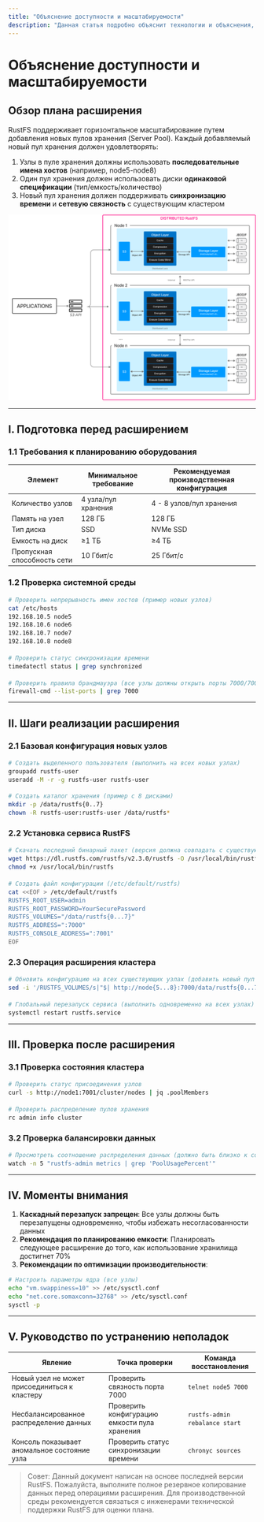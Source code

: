 ```yaml
---
title: "Объяснение доступности и масштабируемости"
description: "Данная статья подробно объяснит технологии и объяснения, связанные с расширением RustFS."
---
```


# Объяснение доступности и масштабируемости

## Обзор плана расширения

RustFS поддерживает горизонтальное масштабирование путем добавления новых пулов хранения (Server Pool). Каждый добавляемый новый пул хранения должен удовлетворять:

1. Узлы в пуле хранения должны использовать **последовательные имена хостов** (например, node5-node8)
2. Один пул хранения должен использовать диски **одинаковой спецификации** (тип/емкость/количество)
3. Новый пул хранения должен поддерживать **синхронизацию времени** и **сетевую связность** с существующим кластером

![Схема архитектуры RustFS](./images/s2-1.png)

---

## I. Подготовка перед расширением

### 1.1 Требования к планированию оборудования

| Элемент | Минимальное требование | Рекомендуемая производственная конфигурация |
|---------------|---------------------------|---------------------------|
| Количество узлов | 4 узла/пул хранения | 4 - 8 узлов/пул хранения |
| Память на узел | 128 ГБ | 128 ГБ |
| Тип диска | SSD | NVMe SSD |
| Емкость на диск | ≥1 ТБ | ≥4 ТБ |
| Пропускная способность сети | 10 Гбит/с | 25 Гбит/с |

### 1.2 Проверка системной среды

```bash
# Проверить непрерывность имен хостов (пример новых узлов)
cat /etc/hosts
192.168.10.5 node5
192.168.10.6 node6
192.168.10.7 node7
192.168.10.8 node8

# Проверить статус синхронизации времени
timedatectl status | grep synchronized

# Проверить правила брандмауэра (все узлы должны открыть порты 7000/7001)
firewall-cmd --list-ports | grep 7000
```

---

## II. Шаги реализации расширения

### 2.1 Базовая конфигурация новых узлов

```bash
# Создать выделенного пользователя (выполнить на всех новых узлах)
groupadd rustfs-user
useradd -M -r -g rustfs-user rustfs-user

# Создать каталог хранения (пример с 8 дисками)
mkdir -p /data/rustfs{0..7}
chown -R rustfs-user:rustfs-user /data/rustfs*
```

### 2.2 Установка сервиса RustFS

```bash
# Скачать последний бинарный пакет (версия должна совпадать с существующим кластером)
wget https://dl.rustfs.com/rustfs/v2.3.0/rustfs -O /usr/local/bin/rustfs
chmod +x /usr/local/bin/rustfs

# Создать файл конфигурации (/etc/default/rustfs)
cat <<EOF > /etc/default/rustfs
RUSTFS_ROOT_USER=admin
RUSTFS_ROOT_PASSWORD=YourSecurePassword
RUSTFS_VOLUMES="/data/rustfs{0...7}"
RUSTFS_ADDRESS=":7000"
RUSTFS_CONSOLE_ADDRESS=":7001"
EOF
```

### 2.3 Операция расширения кластера

```bash
# Обновить конфигурацию на всех существующих узлах (добавить новый пул хранения)
sed -i '/RUSTFS_VOLUMES/s|"$| http://node{5...8}:7000/data/rustfs{0...7}"|' /etc/default/rustfs

# Глобальный перезапуск сервиса (выполнить одновременно на всех узлах)
systemctl restart rustfs.service
```

---

## III. Проверка после расширения

### 3.1 Проверка состояния кластера

```bash
# Проверить статус присоединения узлов
curl -s http://node1:7001/cluster/nodes | jq .poolMembers

# Проверить распределение пулов хранения
rc admin info cluster
```

### 3.2 Проверка балансировки данных

```bash
# Просмотреть соотношение распределения данных (должно быть близко к соотношению емкости каждого пула хранения)
watch -n 5 "rustfs-admin metrics | grep 'PoolUsagePercent'"
```

---

## IV. Моменты внимания

1. **Каскадный перезапуск запрещен**: Все узлы должны быть перезапущены одновременно, чтобы избежать несогласованности данных
2. **Рекомендация по планированию емкости**: Планировать следующее расширение до того, как использование хранилища достигнет 70%
3. **Рекомендации по оптимизации производительности**:

```bash
# Настроить параметры ядра (все узлы)
echo "vm.swappiness=10" >> /etc/sysctl.conf
echo "net.core.somaxconn=32768" >> /etc/sysctl.conf
sysctl -p
```

---

## V. Руководство по устранению неполадок

| Явление | Точка проверки | Команда восстановления |
|---------------------------|---------------------------------|-------------------------------|
| Новый узел не может присоединиться к кластеру | Проверить связность порта 7000 | `telnet node5 7000` |
| Несбалансированное распределение данных | Проверить конфигурацию емкости пула хранения | `rustfs-admin rebalance start`|
| Консоль показывает аномальное состояние узла | Проверить статус синхронизации времени | `chronyc sources` |

> Совет: Данный документ написан на основе последней версии RustFS. Пожалуйста, выполните полное резервное копирование данных перед операциями расширения. Для производственной среды рекомендуется связаться с инженерами технической поддержки RustFS для оценки плана.

